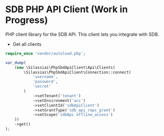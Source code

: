 # SDB PHP API Client (Work in Progress)

PHP client library for the SDB API. This client lets you integrate with SDB.

- Get all clients

```php
require_once 'vendor/autoload.php';

var_dump(
    (new \Silassiai\PhpSbdApiClient\Api\Clients(
        \Silassiai\PhpSbdApiClient\Connection::connect(
            'username',
            'password',
            'secret'
        )
            ->setTenant('tenant')
            ->setEnvironment('acc')
            ->setClientId('sdbApiClient')
            ->setGrantType('sdb_api_ropc_grant')
            ->setScope('sdbApi offline_access')
    ))
    ->get()
);
```